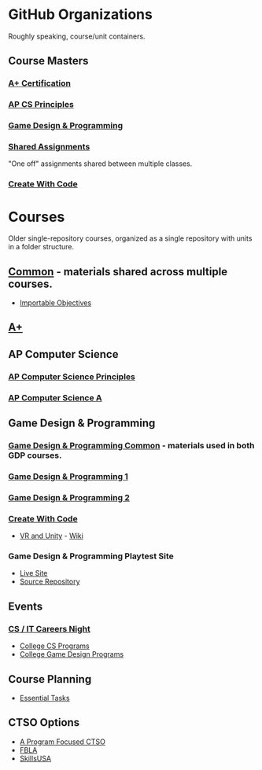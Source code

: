 # GitHub Organizations

Roughly speaking, course/unit containers.

## Course Masters

### [A+ Certification](https://github.com/APlus-Master)

### [AP CS Principles](https://github.com/CSP-Master)

### [Game Design & Programming](https://github.com/GDP-Master)

### [Shared Assignments](https://github.com/Shared-Master)

"One off" assignments shared between multiple classes.

### [Create With Code](https://github.com/Create-With-Code-Master)

# Courses

Older single-repository courses, organized as a single repository with units in a folder structure.

## [Common](https://github.com/DouglasUrner/Common) - materials shared across multiple courses.

* [Importable Objectives](https://docs.google.com/spreadsheets/d/1znEmmPVIqyuKuEIykr42J01GpGllssM1PG2sf0lqiyg/edit?usp=sharing)

## [A+](https://github.com/DouglasUrner/A-Plus)

## AP Computer Science

### [AP Computer Science Principles](https://github.com/DouglasUrner/CSP)

### [AP Computer Science A](https://github.com/DouglasUrner/CSA)

## Game Design & Programming

### [Game Design & Programming Common](https://github.com/DouglasUrner/GDP-Common) - materials used in both GDP courses.

### [Game Design & Programming 1](https://github.com/DouglasUrner/GDP1)

### [Game Design & Programming 2](https://github.com/DouglasUrner/GDP2)

### [Create With Code](https://github.com/DouglasUrner/Create-With-Code)

* [VR and Unity](https://github.com/DouglasUrner/VR-and-Unity) - [Wiki](https://github.com/DouglasUrner/VR-and-Unity/wiki)

### Game Design & Programming Playtest Site
* [Live Site](https://douglasurner.github.io/GDP-Playtest/)
* [Source Repository](https://github.com/DouglasUrner/GDP-Playtest)

## Events

### [CS / IT Careers Night](https://github.com/DouglasUrner/CS-Careers)

* [College CS Programs](https://github.com/DouglasUrner/Common/blob/master/resources/college-cs-programs.md)
* [College Game Design Programs](https://github.com/DouglasUrner/Common/blob/master/resources/game-design-programs.md)

## Course Planning

* [Essential Tasks](https://github.com/DouglasUrner/CS-Essential-Tasks)

## CTSO Options

* [A Program Focused CTSO](https://github.com/DouglasUrner/CS-CTSO)
* [FBLA]()
* [SkillsUSA]()
